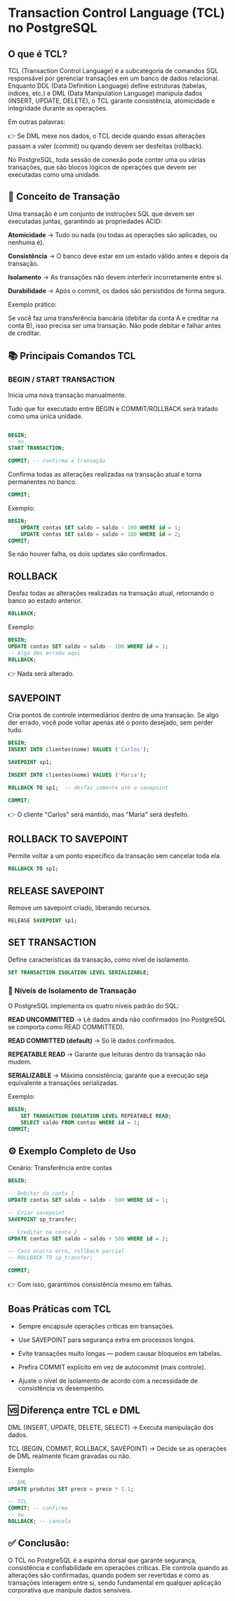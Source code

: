 # Transaction Control Language (TCL) no PostgreSQL

## O que é TCL?

TCL (Transaction Control Language) é a subcategoria de comandos SQL responsável por gerenciar transações em um banco de dados relacional.
Enquanto DDL (Data Definition Language) define estruturas (tabelas, índices, etc.) e DML (Data Manipulation Language) manipula dados (INSERT, UPDATE, DELETE), o TCL garante consistência, atomicidade e integridade durante as operações.

Em outras palavras:

👉 Se DML mexe nos dados, o TCL decide quando essas alterações passam a valer (commit) ou quando devem ser desfeitas (rollback).

No PostgreSQL, toda sessão de conexão pode conter uma ou várias transações, que são blocos lógicos de operações que devem ser executadas como uma unidade.

## 🔑 Conceito de Transação

Uma transação é um conjunto de instruções SQL que devem ser executadas juntas, garantindo as propriedades ACID:

**Atomicidade** → Tudo ou nada (ou todas as operações são aplicadas, ou nenhuma é).

**Consistência** → O banco deve estar em um estado válido antes e depois da transação.

**Isolamento** → As transações não devem interferir incorretamente entre si.

**Durabilidade** → Após o commit, os dados são persistidos de forma segura.

Exemplo prático:

Se você faz uma transferência bancária (debitar da conta A e creditar na conta B), isso precisa ser uma transação. Não pode debitar e falhar antes de creditar.

## 📚 Principais Comandos TCL

### BEGIN / START TRANSACTION

Inicia uma nova transação manualmente. 

Tudo que for executado entre BEGIN e COMMIT/ROLLBACK será tratado como uma única unidade.

```sql

BEGIN;
-- ou
START TRANSACTION;

COMMIT; -- confirma a transação
```

Confirma todas as alterações realizadas na transação atual e torna permanentes no banco.

```sql
COMMIT;
```

Exemplo:

```sql
BEGIN;
    UPDATE contas SET saldo = saldo - 100 WHERE id = 1;
    UPDATE contas SET saldo = saldo + 100 WHERE id = 2;
COMMIT;
```

Se não houver falha, os dois updates são confirmados.

## ROLLBACK

Desfaz todas as alterações realizadas na transação atual, retornando o banco ao estado anterior.

```sql
ROLLBACK;
```

Exemplo:

```sql
BEGIN;
UPDATE contas SET saldo = saldo - 100 WHERE id = 1;
-- Algo deu errado aqui
ROLLBACK;
```

👉 Nada será alterado.

## SAVEPOINT

Cria pontos de controle intermediários dentro de uma transação.
Se algo der errado, você pode voltar apenas até o ponto desejado, sem perder tudo.

```sql
BEGIN;
INSERT INTO clientes(nome) VALUES ('Carlos');

SAVEPOINT sp1;

INSERT INTO clientes(nome) VALUES ('Maria');

ROLLBACK TO sp1;  -- desfaz somente até o savepoint

COMMIT;
```

👉 O cliente "Carlos" será mantido, mas "Maria" será desfeito.

## ROLLBACK TO SAVEPOINT

Permite voltar a um ponto específico da transação sem cancelar toda ela.

```sql
ROLLBACK TO sp1;
```

## RELEASE SAVEPOINT

Remove um savepoint criado, liberando recursos.

```sql
RELEASE SAVEPOINT sp1;
```

## SET TRANSACTION

Define características da transação, como nível de isolamento.

```sql
SET TRANSACTION ISOLATION LEVEL SERIALIZABLE;
```

### 🔐 Níveis de Isolamento de Transação

O PostgreSQL implementa os quatro níveis padrão do SQL:

**READ UNCOMMITTED** → Lê dados ainda não confirmados (no PostgreSQL se comporta como READ COMMITTED).

**READ COMMITTED (default)** → Só lê dados confirmados.

**REPEATABLE READ** → Garante que leituras dentro da transação não mudem.

**SERIALIZABLE** → Máxima consistência; garante que a execução seja equivalente a transações serializadas.

Exemplo:

```sql
BEGIN;
    SET TRANSACTION ISOLATION LEVEL REPEATABLE READ;
    SELECT saldo FROM contas WHERE id = 1;
COMMIT;
```

## ⚙️ Exemplo Completo de Uso
Cenário: Transferência entre contas

```sql
BEGIN;

-- Debitar da conta 1
UPDATE contas SET saldo = saldo - 500 WHERE id = 1;

-- Criar savepoint
SAVEPOINT sp_transfer;

-- Creditar na conta 2
UPDATE contas SET saldo = saldo + 500 WHERE id = 2;

-- Caso ocorra erro, rollback parcial
-- ROLLBACK TO sp_transfer;

COMMIT;
```

👉 Com isso, garantimos consistência mesmo em falhas.

## Boas Práticas com TCL

- Sempre encapsule operações críticas em transações.

- Use SAVEPOINT para segurança extra em processos longos.

- Evite transações muito longas — podem causar bloqueios em tabelas.

- Prefira COMMIT explícito em vez de autocommit (mais controle).

- Ajuste o nível de isolamento de acordo com a necessidade de consistência vs desempenho.

## 🆚 Diferença entre TCL e DML

DML (INSERT, UPDATE, DELETE, SELECT) → Executa manipulação dos dados.

TCL (BEGIN, COMMIT, ROLLBACK, SAVEPOINT) → Decide se as operações de DML realmente ficam gravadas ou não.

Exemplo:

```sql
-- DML
UPDATE produtos SET preco = preco * 1.1;

-- TCL
COMMIT; -- confirma
-- ou
ROLLBACK; -- cancela
```

## ✅ Conclusão:

O TCL no PostgreSQL é a espinha dorsal que garante segurança, consistência e confiabilidade em operações críticas. Ele controla quando as alterações são confirmadas, quando podem ser revertidas e como as transações interagem entre si, sendo fundamental em qualquer aplicação corporativa que manipule dados sensíveis.